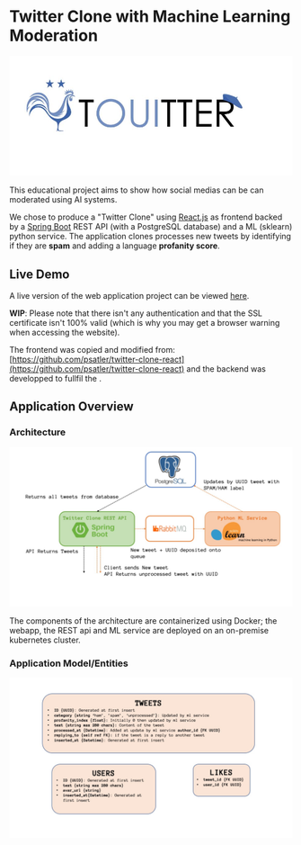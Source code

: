 # Twitter Clone with Machine Learning Moderation

![Touitter](react-webapp/src/img/touitter-logo.jpeg)

This educational project aims to show how social medias can be can moderated using AI systems.

We chose to produce a "Twitter Clone" using [React.js](reactjs.org) as frontend backed by a [Spring Boot](https://spring.io/projects/spring-boot) REST API (with a PostgreSQL database) and a ML (sklearn) python service. The application clones processes new tweets by identifying if they are **spam** and adding a language **profanity score**.

## Live Demo

A live version of the web application project can be viewed [here](https://touitter.k8s.pouretadev.com/).

**WIP**: Please note that there isn't any authentication and that the SSL certificate isn't 100% valid (which is why you may get a browser warning when accessing the website).

The frontend was copied and modified from: [https://github.com/psatler/twitter-clone-react](https://github.com/psatler/twitter-clone-react) and the backend was developped to fullfil the .

## Application Overview

### Architecture

![architecture-overview](docs/architecture-overview.jpg)

The components of the architecture are containerized using Docker; the webapp, the REST api and ML service are deployed on an on-premise kubernetes cluster.

### Application Model/Entities

![entities-overview](docs/entities-overview.jpg)

